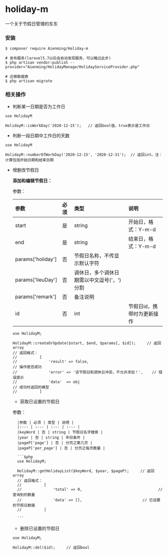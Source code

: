 # holiday-m
一个关于节假日管理的东东

### 安装
```$shell
$ composer require Aienming/Holiday-m

# 发布服务(laravel5.7以后会自动发现服务，可以略过此步)
$ php artisan vendor:publish --provider="Aienming/HolidayManage/HolidayServiceProvider.php"

# 迁移数据表
$ php artisan migrate
```


### 相关操作
- 判断某一日期是否为工作日
```$php
use HolidayM

HolidayM::isWorkDay('2020-12-15');   // 返回bool值，true表示是工作日
```

- 判断一段日期中工作日的天数
```$php
use HolidayM

HolidayM::numberOfWorkDay('2020-12-15', '2020-12-31');  // 返回int。注：计算包括开始日期和结束日期
```

- 增删改节假日

    **添加和编辑节假日：**
    
    参数：
    
    |参数 | 必须 | 类型 | 说明 |
    |:--- | :--- | :--- | :--- |
    |start | 是 | string | 开始日，格式：Y-m-d |
    |end | 是 | string | 结束日，格式：Y-m-d |
    |params['holiday'] | 否 | 节假日名称，不传显示默认字符 | 
    |params['lieuDay'] | 否 | 调休日，多个调休日期需以中文逗号('，')分割 | 
    |params['remark'] | 否 | 备注说明 |
    |id | 否 | int | 节假日id，携带时为更新操作 |
    
    ```$php
    use HolidayM;
    
    HolidayM::createOrUpdate($start, $end, $params[, $id]);     // 返回array
    // 返回格式：
    //          [
    //              'result' => false,                                  // 操作是否成功
    //              'error' => '该节假日和调休日冲突，不允许添加！',    // 错误提示
    //              'data'  => obj                                       // 成功时返回的模型
    //          ]
    
    ```
    - 获取已设置的节假日
    
    参数：
        
        |参数 | 必须 | 类型 | 说明 |
        |:--- | :--- | :--- | :--- |
        |keyWord | 否 | string | 节假日名字搜索 |
        |year | 否 | string | 年份条件 |
        |pageP['page'] | 否 | 分页之第几页 | 
        |pageP['per_page'] | 否 | 分页之每页数量 |
        
        ```$php
        use HolidayM;
        
        HolidayM::getHolidayList($keyWord, $year, $pageP);     // 返回array
        // 返回格式：
        //          [
        //              'total' => 0,                                  // 查询到的数量
        //              'data' => [],                           // 已设置的节假日数据
        //          ]
        
        ```
    - 删除已设置的节假日
    ```$php
    use HolidayM;
    
    HolidayM::del($id);     // 返回bool
    ```

